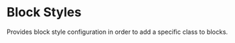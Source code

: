 Block Styles
===================
Provides block style configuration in order to add a specific class to blocks.